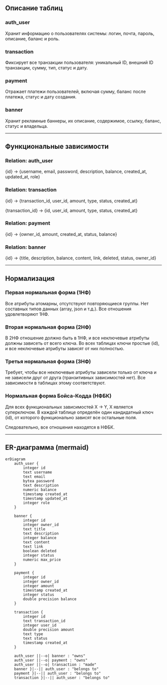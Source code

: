 ## Описание таблиц

### auth_user
Хранит информацию о пользователях системы: логин, почта, пароль, описание, баланс и роль.

### transaction
Фиксирует все транзакции пользователя: уникальный ID, внешний ID транзакции, сумму, тип, статус и дату.

### payment
Отражает платежи пользователей, включая сумму, баланс после платежа, статус и дату создания.

### banner
Хранит рекламные баннеры, их описание, содержимое, ссылку, баланс, статус и владельца.

---

## Функциональные зависимости

### Relation: auth_user

{id} -> {username, email, password, description, balance, created_at, updated_at, role}

### Relation: transaction

{id} -> {transaction_id, user_id, amount, type, status, created_at}

{transaction_id} -> {id, user_id, amount, type, status, created_at}

### Relation: payment

{id} -> {owner_id, amount, created_at, status, balance}

### Relation: banner

{id} -> {title, description, balance, content, link, deleted, status, owner_id}


---

## Нормализация

### Первая нормальная форма (1НФ)
Все атрибуты атомарны, отсутствуют повторяющиеся группы. Нет составных типов данных (array, json и т.д.). Все отношения удовлетворяют 1НФ.

### Вторая нормальная форма (2НФ)
В 2НФ отношение должно быть в 1НФ, и все неключевые атрибуты должны зависеть от всего ключа. Во всех таблицах ключи простые (id), и все неключевые атрибуты зависят от них полностью.

### Третья нормальная форма (3НФ)
Требует, чтобы все неключевые атрибуты зависели только от ключа и не зависели друг от друга (транзитивных зависимостей нет). Все зависимости в таблицах этому соответствуют.

### Нормальная форма Бойса-Кодда (НФБК)
Для всех функциональных зависимостей X -> Y, X является суперключом. В каждой таблице определён один кандидатный ключ (id), от которого функционально зависят все остальные поля.

Следовательно, все отношения находятся в НФБК.

---

## ER-диаграмма (mermaid)

```mermaid
erDiagram
    auth_user {
        integer id
        text username
        text email
        bytea password
        text description
        numeric balance
        timestamp created_at
        timestamp updated_at
        integer role
    }

    banner {
        integer id
        integer owner_id
        text title
        text description
        integer balance
        text content
        text link
        boolean deleted
        integer status
        numeric max_price
    }

    payment {
        integer id
        integer owner_id
        integer amount
        timestamp created_at
        integer status
        double precision balance
    }

    transaction {
        integer id
        text transaction_id
        integer user_id
        double precision amount
        text type
        text status
        timestamp created_at
    }

    auth_user ||--o| banner : "owns"
    auth_user ||--o| payment : "owns"
    auth_user ||--o| transaction : "made"
    banner }|--|| auth_user : "belongs to"
    payment }|--|| auth_user : "belongs to"
    transaction }|--|| auth_user : "belongs to"
```

